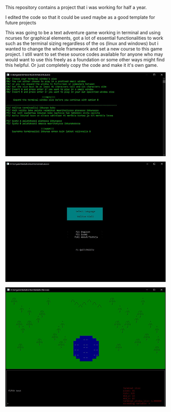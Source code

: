 This repository contains a project that i was working for half a year.

I edited the code so that it could be used maybe as a good template for future projects

This was going to be a text adventure game working in terminal and using ncurses for graphical elements, got a lot of essential functionalities to work such as the terminal sizing regardless of the os (linux and windows) but i wanted to change the whole framework and set a new course to this game project. I still want to set these source codes available for anyone who may would want to use this freely as a foundation or some other ways might find this helpful. Or just completely copy the code and make it it's own game.

![prompt](https://github.com/AleksanteriK/cpp-ncurses_textgame/blob/master/cmd.JPG?raw=true)

![language_select](https://github.com/AleksanteriK/cpp-ncurses_textgame/blob/master/language_selection.JPG?raw=true)

![picture_of_the_game](https://github.com/AleksanteriK/cpp-ncurses_textgame/blob/master/game.JPG?raw=true)
